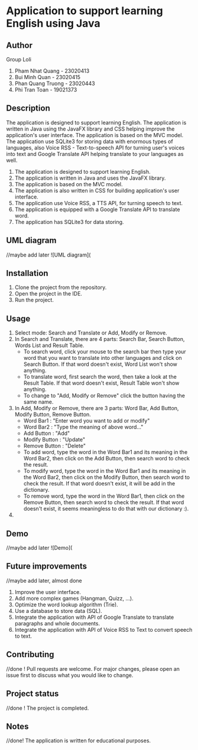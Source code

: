 # Application to support learning English using Java

## Author

Group Loli

1. Pham Nhat Quang - 23020413
2. Bui Minh Quan - 23020415
3. Phan Quang Truong - 23020443
4. Phi Tran Toan - 19021373

## Description

The application is designed to support learning English. The application is written in Java using the JavaFX library and CSS helping improve the application's user interface. The application is based on the MVC model. The application use SQLite3 for storing data with enormous types of languages, also Voice RSS - Text-to-speech API for turning user's voices into text and Google Translate API helping translate to your languages as well.

1. The application is designed to support learning English.
2. The application is written in Java and uses the JavaFX library.
3. The application is based on the MVC model.
4. The application is also written in CSS for building application's user interface.
5. The application use Voice RSS, a TTS API, for turning speech to text.
6. The application is equipped with a Google Translate API to translate word.
7. The application has SQLite3 for data storing.

## UML diagram

//maybe add later
![UML diagram](

## Installation

1. Clone the project from the repository.
2. Open the project in the IDE.
3. Run the project.

## Usage

<!-- 1. Select mode: English-Vietnamese or Vietnamese-English to choose the dictionary.
2. Search for a word in the dictionary and click the Search button, then the right side of the window will display the meaning of the word.
3. To add a new word, click the Add button (Plus icon).
4. To delete a word, click the Delete button (Minus icon).
5. To edit a word, click the Edit button (Pencil icon).
6. To save the changes, click the Save button (Disk icon).
7. To pronounce the word, click the Pronounce button (Speaker icon).
8. To practice, click the Practice button (Play icon), then the application will display a Game window.
   - In the Game window, click the Start button to start the game.
   - The application will display a word that is removed some letters, you need to enter the missing letters in the text box and click the Check button to check the answer.
   - If the answer is correct, the application will display a new word and increase the score by 1.
   - If the answer is incorrect, the application will display a new word and decrease the score by 1.
   - To exit the game, click the Exit button (Cross icon).
   - To play again, click the Play again button (Play icon).
   - To save the score, click the Save button (Disk icon).
   - To load the score, click the Load button (Folder icon).
   - To reset the score, click the Reset button (Reset icon).
9. To exit the application, click the Exit button (Cross icon).
 -->

 <!-- Phats am
Bo sung phan result table -->

1. Select mode: Search and Translate or Add, Modify or Remove.
2. In Search and Translate, there are 4 parts: Search Bar, Search Button, Words List and Result Table.
   - To search word, click your mouse to the search bar then type your word that you want to translate into other languages and click on Search Button. If that word doesn't exist, Word List won't show anything.
   - To translate word, first search the word, then take a look at the Result Table. If that word doesn't exist, Result Table won't show anything.
   - To change to "Add, Modify or Remove" click the button having the same name.
3. In Add, Modify or Remove, there are 3 parts: Word Bar, Add Button, Modify Button, Remove Button.
   - Word Bar1 : "Enter word you want to add or modify"
   - Word Bar2 : "Type the meaning of above word..."
   - Add Button : "Add"
   - Modify Button : "Update"
   - Remove Button : "Delete"
   - To add word, type the word in the Word Bar1 and its meaning in the Word Bar2, then click on the Add Button, then search word to check the result.
   - To modify word, type the word in the Word Bar1 and its meaning in the Word Bar2, then click on the Modify Button, then search word to check the result. If that word doesn't exist, it will be add in the dictionary.
   - To remove word, type the word in the Word Bar1, then click on the Remove Button, then search word to check the result. If that word doesn't exist, it seems meaningless to do that with our dictionary :).
4.

## Demo

//maybe add later
![Demo](

## Future improvements

//maybe add later, almost done

1. Improve the user interface.
2. Add more complex games (Hangman, Quizz, ...).
3. Optimize the word lookup algorithm (Trie).
4. Use a database to store data (SQL).
5. Integrate the application with API of Google Translate to translate paragraphs and whole documents.
6. Integrate the application with API of Voice RSS to Text to convert speech to text.

## Contributing

//done !
Pull requests are welcome. For major changes, please open an issue first to discuss what you would like to change.

## Project status

//done !
The project is completed.

## Notes

//done!
The application is written for educational purposes.

